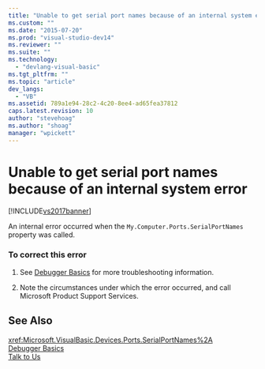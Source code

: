 ```yaml
---
title: "Unable to get serial port names because of an internal system error | Microsoft Docs"
ms.custom: ""
ms.date: "2015-07-20"
ms.prod: "visual-studio-dev14"
ms.reviewer: ""
ms.suite: ""
ms.technology: 
  - "devlang-visual-basic"
ms.tgt_pltfrm: ""
ms.topic: "article"
dev_langs: 
  - "VB"
ms.assetid: 789a1e94-28c2-4c20-8ee4-ad65fea37812
caps.latest.revision: 10
author: "stevehoag"
ms.author: "shoag"
manager: "wpickett"
---
```

# Unable to get serial port names because of an internal system error
[!INCLUDE[vs2017banner](../../../visual-basic/includes/vs2017banner.md)]

An internal error occurred when the `My.Computer.Ports.SerialPortNames` property was called.  
  
### To correct this error  
  
1.  See [Debugger Basics](/visual-studio/debugger/debugger-basics) for more troubleshooting information.  
  
2.  Note the circumstances under which the error occurred, and call Microsoft Product Support Services.  
  
## See Also  
 <xref:Microsoft.VisualBasic.Devices.Ports.SerialPortNames%2A>   
 [Debugger Basics](/visual-studio/debugger/debugger-basics)   
 [Talk to Us](/visual-studio/ide/talk-to-us)